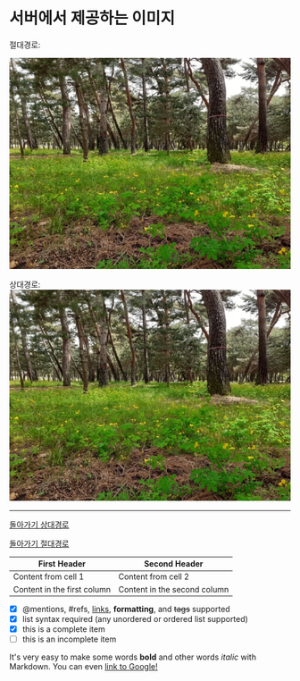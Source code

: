 #  서버에서 제공하는 이미지

절대경로:

![](https://github.com/leeorl/testtest/blob/main/0003185874_001_20210512150106182.jpg)

상대경로:
![](0003185874_001_20210512150106182.jpg)

--- 

[돌아가기 상대경로](README.md)

[돌아가기 절대경로](./README.md)

First Header | Second Header
------------ | -------------
Content from cell 1 | Content from cell 2
Content in the first column | Content in the second column

- [x] @mentions, #refs, [links](), **formatting**, and <del>tags</del> supported
- [x] list syntax required (any unordered or ordered list supported)
- [x] this is a complete item
- [ ] this is an incomplete item

It's very easy to make some words **bold** and other words *italic* with Markdown. You can even [link to Google!](http://google.com)

